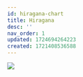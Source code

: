 ```yaml
---
id: hiragana-chart
title: Hiragana
desc: ''
nav_order: 1
updated: 1724694264223
created: 1721408536588
---
```


![](/assets/images/hiragana-chart.png)
